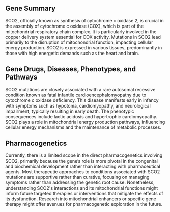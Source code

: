 ## Gene Summary
SCO2, officially known as synthesis of cytochrome c oxidase 2, is crucial in the assembly of cytochrome c oxidase (COX), which is part of the mitochondrial respiratory chain complex. It is particularly involved in the copper delivery system essential for COX activity. Mutations in SCO2 lead primarily to the disruption of mitochondrial function, impacting cellular energy production. SCO2 is expressed in various tissues, predominantly in those with high energetic demands such as the heart and brain.

## Gene Drugs, Diseases, Phenotypes, and Pathways
SCO2 mutations are closely associated with a rare autosomal recessive condition known as fatal infantile cardioencephalomyopathy due to cytochrome c oxidase deficiency. This disease manifests early in infancy with symptoms such as hypotonia, cardiomyopathy, and neurological impairment, typically resulting in early death. The phenotypic consequences include lactic acidosis and hypertrophic cardiomyopathy. SCO2 plays a role in mitochondrial energy production pathways, influencing cellular energy mechanisms and the maintenance of metabolic processes.

## Pharmacogenetics
Currently, there is a limited scope in the direct pharmacogenetics involving SCO2, primarily because the gene’s role is more pivotal in the congenital and biochemical development rather than interacting with pharmaceutical agents. Most therapeutic approaches to conditions associated with SCO2 mutations are supportive rather than curative, focusing on managing symptoms rather than addressing the genetic root cause. Nonetheless, understanding SCO2's interactions and its mitochondrial functions might inform future targeted therapies or interventions that mitigate the effects of its dysfunction. Research into mitochondrial enhancers or specific gene therapy might offer avenues for pharmacogenetic exploration in the future.